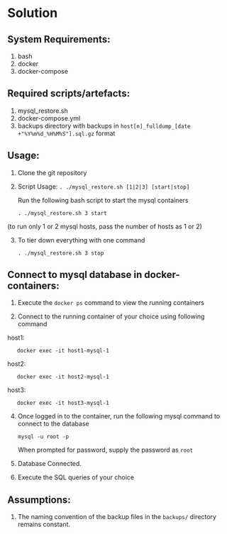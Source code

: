 # Solution

## System Requirements:

1. bash
2. docker
3. docker-compose

## Required scripts/artefacts:

1. mysql_restore.sh
2. docker-compose.yml
3. backups directory with backups in `host[n]_fulldump_[date +"%Y%m%d_%H%M%S"].sql.gz` format

## Usage:

1. Clone the git repository

2. Script Usage:  `. ./mysql_restore.sh [1|2|3] [start|stop]`

   Run the following bash script to start the mysql containers

       . ./mysql_restore.sh 3 start

  (to run only 1 or 2 mysql hosts, pass the number of hosts as 1 or 2)

  3. To tier down everything with one command
     
         . ./mysql_restore.sh 3 stop

## Connect to mysql database in docker-containers:

1. Execute the `docker ps` command to view the running containers

2. Connect to the running container of your choice using following command

host1:

       docker exec -it host1-mysql-1
host2:
   
       docker exec -it host2-mysql-1
host3:

       docker exec -it host3-mysql-1

4. Once logged in to the container, run the following mysql command to connect to the database

       mysql -u root -p

   When prompted for password, supply the password as `root`

5. Database Connected.

6. Execute the SQL queries of your choice

## Assumptions:

1. The naming convention of the backup files in the `backups/` directory remains constant.


